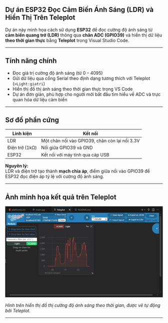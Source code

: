 ## Dự án ESP32 Đọc Cảm Biến Ánh Sáng (LDR) và Hiển Thị Trên Teleplot

Dự án này minh họa cách sử dụng **ESP32** để đọc cường độ ánh sáng từ **cảm biến quang trở (LDR)** thông qua **chân ADC (GPIO39)** và hiển thị dữ liệu **theo thời gian thực** bằng **Teleplot** trong Visual Studio Code.

---

## Tính năng chính

- Đọc giá trị cường độ ánh sáng (từ 0 – 4095)
- Gửi dữ liệu qua cổng Serial theo định dạng tương thích với Teleplot (`>Light:giatri`)
- Hiển thị đồ thị ánh sáng theo thời gian thực trong VS Code
- Dự án đơn giản, phù hợp cho người mới bắt đầu tìm hiểu về ADC và trực quan hóa dữ liệu cảm biến

---

## Sơ đồ phần cứng

| Linh kiện | Kết nối |
|------------|----------|
| LDR | Một chân nối vào GPIO39, chân còn lại nối 3.3V |
| Điện trở (1kΩ) | Nối giữa GPIO39 và GND |
| ESP32 | Kết nối với máy tính qua cáp USB |

**Nguyên lý:**  
LDR và điện trở tạo thành **mạch chia áp**, điểm giữa nối vào GPIO39 để ESP32 đọc điện áp tỷ lệ với cường độ ánh sáng.

---

## Ảnh minh họa kết quả trên Teleplot

![Đồ thị ánh sáng](Light.png)

*Hình trên hiển thị đồ thị cường độ ánh sáng theo thời gian, được vẽ tự động bởi Teleplot.*


---


